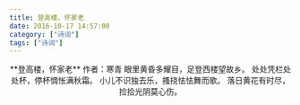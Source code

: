```yaml
---
title: 登高楼，怀家老
date: 2016-10-17 14:57:00
category: ["诗词"]
tags: ["诗词"]
---
```


<center>
**登高楼，怀家老**
作者：寒青
<!--more-->
眼里黄昏多耀目，足登西楼望故乡。
处处凭栏处处杯，停杯惆怅满秋霜。
小儿不识独去乐，搔挠怯怯舞而歌。
落日黄花有时尽，捡拾光阴莫心伤。
</center>
